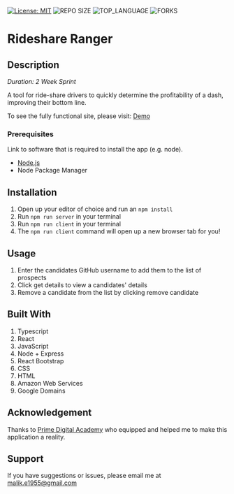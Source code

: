 [![License: MIT](https://img.shields.io/badge/License-MIT-yellow.svg)](https://opensource.org/licenses/MIT)
![REPO SIZE](https://img.shields.io/github/repo-size/MalikElate/rideshare-ranger.svg?style=flat-square)
![TOP_LANGUAGE](https://img.shields.io/github/languages/top/MalikElate/rideshare-ranger.svg?style=flat-square)
![FORKS](https://img.shields.io/github/forks/MalikElate/rideshare-ranger.svg?style=social)

# Rideshare Ranger

## Description

_Duration: 2 Week Sprint_

A tool for ride-share drivers to quickly determine the profitability of a dash, improving their bottom line. 

To see the fully functional site, please visit: [Demo](https://www.ridepartranger.com/doordash)

### Prerequisites

Link to software that is required to install the app (e.g. node).

- [Node.js](https://nodejs.org/en/)
- Node Package Manager 

## Installation

1. Open up your editor of choice and run an `npm install`
2. Run `npm run server` in your terminal
3. Run `npm run client` in your terminal
4. The `npm run client` command will open up a new browser tab for you!

## Usage

1. Enter the candidates GitHub username to add them to the list of prospects
2. Click get details to view a candidates' details 
3. Remove a candidate from the list by clicking remove candidate

## Built With

1. Typescript
2. React
3. JavaScript 
4. Node + Express
5. React Bootstrap 
6. CSS 
7. HTML 
8. Amazon Web Services 
9. Google Domains

## Acknowledgement
Thanks to [Prime Digital Academy](www.primeacademy.io) who equipped and helped me to make this application a reality.

## Support
If you have suggestions or issues, please email me at [malik.e1955@gmail.com](www.google.com)

<!-- ## Screen Shot

![Stretch Goals Wireframe](wireframes/githubataglance.png) -->